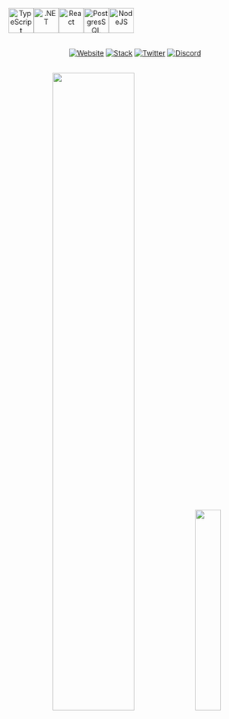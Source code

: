 <div align="center">
  <br />
  <div style="display: flex">
  <img style="width: 50px" src="https://seekicon.com/free-icon-download/typescript_2.svg" title="TypeScript" />
  <img style="width: 50px" src="https://upload.wikimedia.org/wikipedia/commons/0/0e/Microsoft_.NET_logo.png" title=".NET" />
  <img style="width: 50px" src="https://upload.wikimedia.org/wikipedia/commons/a/a7/React-icon.svg" title="React"/>
  <img style="width: 50px" src="https://upload.wikimedia.org/wikipedia/commons/2/29/Postgresql_elephant.svg" title="PostgresSQL"/>
    <img style="width: 50px" src="https://brandslogos.com/wp-content/uploads/images/large/nodejs-icon-logo-vector.svg" title="NodeJS" />
</div>
<br />

[![Website](https://img.shields.io/badge/Website-ff4055)](https://clewup.co.uk)
[![Stack](https://img.shields.io/badge/Stack-FFA500)](https://stackshare.io/clewup/full-stack)
[![Twitter](https://img.shields.io/badge/Twitter-00acee)](https://twitter.com/clewup)
[![Discord](https://img.shields.io/badge/Discord-7289da)](https://discordapp.com/users/clew#6069)

<br />

<img style="height: auto%; width: 57%;" class="img" src="https://github-readme-stats.vercel.app/api?username=clewup&theme=radical&show_icons=true&border_color=FFFFFF&bg_color=0D1117&title_color=42ba96&text_color=FFFFFF&hide_title=true&count_private=true" />

<img style="height: auto%; width: 32%;" class="img" src="https://github-readme-stats.vercel.app/api/top-langs/?username=clewup&theme=radical&langs_count=8&layout=compact&border_color=FFFFFF&bg_color=0D1117&title_color=7c69ef&text_color=FFFFFF" />
